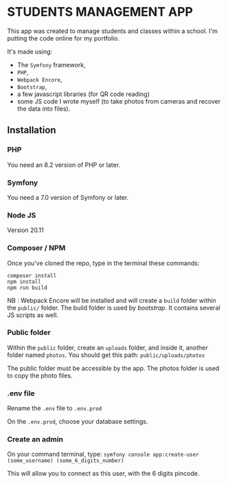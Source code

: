 # STUDENTS MANAGEMENT APP

This app was created to manage students and classes within a school.
I'm putting the code online for my portfolio.

It's made using:

- The `Symfony` framework,
- `PHP`,
- `Webpack Encore`,
- `Bootstrap`,
- a few javascript libraries (for QR code reading)
- some JS code I wrote myself (to take photos from cameras and recover the data into files).

## Installation

### PHP

You need an 8.2 version of PHP or later.

### Symfony

You need a 7.0 version of Symfony or later.

### Node JS

Version 20.11

### Composer / NPM

Once you've cloned the repo, type in the terminal these commands:

```cli
composer install
npm install
npm run build
```

NB : Webpack Encore will be installed and will create a `build` folder within the `public/` folder.
The build folder is used by *bootstrap*. It contains several JS scripts as well.

### Public folder

Within the `public` folder, create an `uploads` folder, and inside it, another folder named `photos`.
You should get this path: `public/uploads/photos`

The public folder must be accessible by the app. The photos folder is used to copy the photo files.

### .env file

Rename the `.env` file to `.env.prod`

On the `.env.prod`, choose your database settings.

### Create an admin

On your command terminal, type:
`symfony console app:create-user (some_username) (some_6_digits_number)`

This will allow you to connect as this user, with the 6 digits pincode.